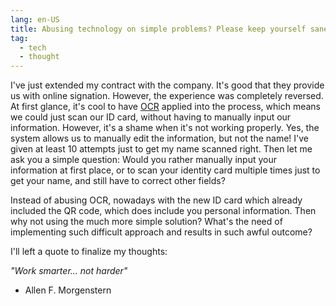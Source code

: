 ```yaml
---
lang: en-US
title: Abusing technology on simple problems? Please keep yourself sane!
tag:
  - tech
  - thought
---
```


I've just extended my contract with the company. It's good that they
provide us with online signation. However, the experience was completely
reversed. At first glance, it's cool to have 
[OCR](https://en.wikipedia.org/wiki/Optical_character_recognition)
applied into the process, which means we could just scan our ID card, without
having to manually input our information. However, it's a shame when it's not
working properly. Yes, the system allows us to manually edit the information,
but not the name!  I've given at least 10 attempts just to get my name scanned
right. Then let me ask you a simple question: Would you rather manually input
your information at first place, or to scan your identity card multiple times
just to get your name, and still have to correct other fields?

Instead of abusing OCR, nowadays with the new ID card which already included
the QR code, which does include you personal information. Then why not using
the much more simple solution? What's the need of implementing such difficult
approach and results in such awful outcome?

I'll left a quote to finalize my thoughts:

*"Work smarter... not harder"*

- Allen F. Morgenstern
